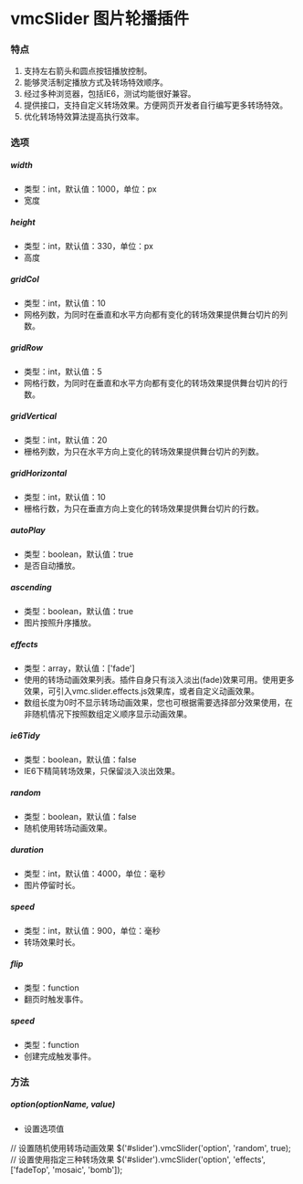 # vmcSlider 图片轮播插件

### 特点

1. 支持左右箭头和圆点按钮播放控制。
2. 能够灵活制定播放方式及转场特效顺序。
3. 经过多种浏览器，包括IE6，测试均能很好兼容。
4. 提供接口，支持自定义转场效果。方便网页开发者自行编写更多转场特效。
5. 优化转场特效算法提高执行效率。

### 选项

##### width
* 类型：int，默认值：1000，单位：px
* 宽度

##### height
* 类型：int，默认值：330，单位：px
* 高度

##### gridCol
* 类型：int，默认值：10
* 网格列数，为同时在垂直和水平方向都有变化的转场效果提供舞台切片的列数。

##### gridRow
* 类型：int，默认值：5
* 网格行数，为同时在垂直和水平方向都有变化的转场效果提供舞台切片的行数。

##### gridVertical
* 类型：int，默认值：20
* 栅格列数，为只在水平方向上变化的转场效果提供舞台切片的列数。

##### gridHorizontal
* 类型：int，默认值：10
* 栅格行数，为只在垂直方向上变化的转场效果提供舞台切片的行数。

##### autoPlay
* 类型：boolean，默认值：true
* 是否自动播放。

##### ascending
* 类型：boolean，默认值：true
* 图片按照升序播放。

##### effects
* 类型：array，默认值：['fade']
* 使用的转场动画效果列表。插件自身只有淡入淡出(fade)效果可用。使用更多效果，可引入vmc.slider.effects.js效果库，或者自定义动画效果。
* 数组长度为0时不显示转场动画效果，您也可根据需要选择部分效果使用，在非随机情况下按照数组定义顺序显示动画效果。

##### ie6Tidy
* 类型：boolean，默认值：false
* IE6下精简转场效果，只保留淡入淡出效果。

##### random
* 类型：boolean，默认值：false
* 随机使用转场动画效果。

##### duration
* 类型：int，默认值：4000，单位：毫秒
* 图片停留时长。

##### speed
* 类型：int，默认值：900，单位：毫秒
* 转场效果时长。

##### flip
* 类型：function
* 翻页时触发事件。

##### speed
* 类型：function
* 创建完成触发事件。

### 方法

##### option(optionName, value)
* 设置选项值
> 
// 设置随机使用转场动画效果
$('#slider').vmcSlider('option', 'random', true);
// 设置使用指定三种转场效果
$('#slider').vmcSlider('option', 'effects', ['fadeTop', 'mosaic', 'bomb']);
